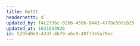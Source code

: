```yaml
---
title: Nettt
headernettt: d
updated_by: f4c2736c-02b6-45b6-8443-4778e508cb25
updated_at: 1631093926
id: 5205d0e9-42df-4b79-a6c8-40f73e5a79ec
---
```

